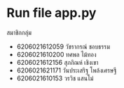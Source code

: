 # Run file app.py
สมาชิกกลุ่ม<br>
- 6206021612059 วัชรากรณ์ ชอบธรรม <br>
- 6206021610200 ทศพล ไม้ทอง <br>
- 6206021612156 สุภกิณห์ เชิงเขา <br>
- 6206021621171 วันประเสริฐ โพล้งเศรษฐี <br>
- 6206021610153 วรวิช แสนโม่
